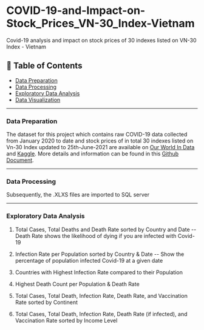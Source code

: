# COVID-19-and-Impact-on-Stock_Prices_VN-30_Index-Vietnam
Covid-19 analysis and impact on stock prices of 30 indexes listed on VN-30 Index - Vietnam

## :bookmark_tabs: Table of Contents 

 * [Data Preparation](https://github.com/tankdinh/COVID-19-and-Impact-on-Stock_Prices_VN-30_Index-Vietnam/blob/aaf7c55bb45240001aa7e734fd8a61a45f61cb04/README.md?plain=1#L13)
 * [Data Processing]()
 * [Exploratory Data Analysis]()
 * [Data Visualization]()

---

### Data Preparation
The dataset for this project which contains raw COVID-19 data collected from January 2020 to date and stock prices of in total 30 indexes listed on Vn-30 Index updated to 25th-June-2021 are available on [Our World In Data](https://ourworldindata.org/covid-deaths) and [Kaggle](https://www.kaggle.com/datasets/nguyenngocphung/stock-prices-vn30-indexvietnam?resource=download). More details and information can be found in this [Github Document](https://github.com/owid/covid-19-data/blob/master/public/data/README.md).

---

### Data Processing
Subsequently, the .XLXS files are imported to SQL server

---

### Exploratory Data Analysis
1. Total Cases, Total Deaths and Death Rate sorted by Country and Date
--Death Rate shows the likelihood of dying if you are infected with Covid-19

2. Infection Rate per Population sorted by Country & Date
-- Show the percentage of population infected Covid-19 at a given date

3. Countries with Highest Infection Rate compared to their Population 
 
4. Highest Death Count per Population & Death Rate  

5. Total Cases, Total Death, Infection Rate, Death Rate, and Vaccination Rate sorted by Continent

6. Total Cases, Total Death, Infection Rate, Death Rate (if infected), and Vaccination Rate sorted by Income Level
 
 
